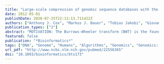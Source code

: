 ```yaml
---
title: "Large-scale compression of genomic sequence databases with the Burrows-Wheeler transform"
date: 2012-05-01
publishDate: 2020-07-25T22:13:13.711422Z
authors: ["Anthony J. Cox", "Markus J. Bauer", "Tobias Jakobi", "Giovanna Rosone"]
publication_types: ["2"]
abstract: "MOTIVATION: The Burrows-Wheeler transform (BWT) is the foundation of many algorithms for compression and indexing of text data, but the cost of computing the BWT of very large string collections has prevented these techniques from being widely applied to the large sets of sequences often encountered as the outcome of DNA sequencing experiments. In previous work, we presented a novel algorithm that allows the BWT of human genome scale data to be computed on very moderate hardware, thus enabling us to investigate the BWT as a tool for the compression of such datasets.  RESULTS: We first used simulated reads to explore the relationship between the level of compression and the error rate, the length of the reads and the level of sampling of the underlying genome and compare choices of second-stage compression algorithm. We demonstrate that compression may be greatly improved by a particular reordering of the sequences in the collection and give a novel 'implicit sorting' strategy that enables these benefits to be realized without the overhead of sorting the reads. With these techniques, a 45× coverage of real human genome sequence data compresses losslessly to under 0.5 bits per base, allowing the 135.3 Gb of sequence to fit into only 8.2 GB of space (trimming a small proportion of low-quality bases from the reads improves the compression still further). This is textgreater4 times smaller than the size achieved by a standard BWT-based compressor (bzip2) on the untrimmed reads, but an important further advantage of our approach is that it facilitates the building of compressed full text indexes such as the FM-index on large-scale DNA sequence collections.  AVAILABILITY: Code to construct the BWT and SAP-array on large genomic datasets is part of the BEETL library, available as a github repository at https://github.com/BEETL/BEETL."
featured: false
publication: "*Bioinformatics*"
tags: ["DNA", "Genome", "Humans", "Algorithms", "Genomics", "Genomics: methods", "Computer Simulation", "Sequence Analysis", "Nucleic Acid", "Databases", "Human", "Data Compression", "Data Compression: methods", "Escherichia coli", "Escherichia coli: genetics"]
url_pdf: "http://www.ncbi.nlm.nih.gov/pubmed/22556365"
doi: "10.1093/bioinformatics/bts173"
---
```


